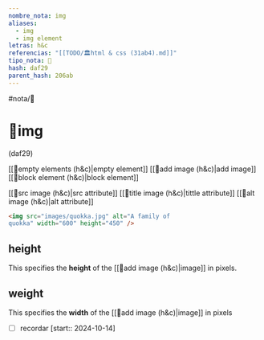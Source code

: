 ```yaml
---
nombre_nota: img
aliases:
  - img
  - img element
letras: h&c
referencias: "[[TODO/🏛️html & css (31ab4).md]]"
tipo_nota: 📑
hash: daf29
parent_hash: 206ab
---
```


#nota/📑

# 📑img
<div class="hash">(daf29)</div>

[[📑empty elements (h&c)|empty element]]
[[📑add image (h&c)|add image]]
[[📑block element (h&c)|block element]]



[[📑src image (h&c)|src attribute]]
[[📑title image (h&c)|tittle attribute]]
[[📑alt image (h&c)|alt attribute]]

```html
<img src="images/quokka.jpg" alt="A family of
quokka" width="600" height="450" />
```
## height
This specifies the __height__ of the [[📑add image (h&c)|image]] in pixels.

## weight
This specifies the __width__ of the
[[📑add image (h&c)|image]] in pixels




- [ ] recordar  [start:: 2024-10-14]
